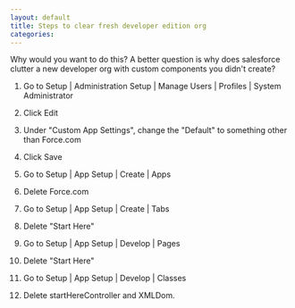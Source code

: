 ```yaml
---
layout: default
title: Steps to clear fresh developer edition org
categories: 
---
```


<span class="intro">Why would you want to do this?  A better question is why does salesforce clutter a new developer org with custom components you didn't create?</span>

1.  Go to Setup | Administration Setup | Manage Users | Profiles | System Administrator

1.  Click Edit

1.  Under "Custom App Settings", change the "Default" to something other than Force.com

1.  Click Save

1.  Go to Setup | App Setup | Create | Apps

1.  Delete Force.com

1.  Go to Setup | App Setup | Create | Tabs

1.  Delete "Start Here"

1.  Go to Setup | App Setup | Develop | Pages

1.  Delete "Start Here"

1.  Go to Setup | App Setup | Develop | Classes

1.  Delete startHereController and XMLDom.